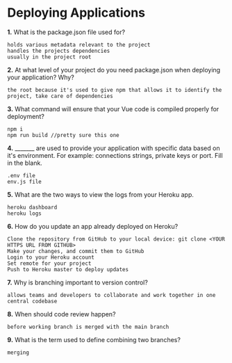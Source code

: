 # Deploying Applications

**1.** What is the package.json file used for?
<!-- enter you answer in the space below -->
```
holds various metadata relevant to the project
handles the projects dependencies
usually in the project root
``` 
**2.** At what level of your project do you need package.json when deploying your application? Why?
<!-- enter you answer in the space below -->
```
the root because it's used to give npm that allows it to identify the project, take care of dependencies 
```
**3.** What command will ensure that your Vue code is compiled properly for deployment?
<!-- enter you answer in the space below -->
```
npm i
npm run build //pretty sure this one
```
**4.** _______ are used to provide your application with specific data based on it's environment. For example: connections strings, private keys or port. Fill in the blank.
<!-- enter you answer in the space below -->
```
.env file
env.js file
```
**5.** What are the two ways to view the logs from your Heroku app.
<!-- enter you answer in the space below -->
```
heroku dashboard
heroku logs
```
**6.** How do you update an app already deployed on Heroku?
<!-- enter you answer in the space below -->
```
Clone the repository from GitHub to your local device: git clone <YOUR HTTPS URL FROM GITHUB>
Make your changes, and commit them to GitHub
Login to your Heroku account
Set remote for your project
Push to Heroku master to deploy updates
```
**7.** Why is branching important to version control?
<!-- enter you answer in the space below -->
```
allows teams and developers to collaborate and work together in one central codebase
```
**8.** When should code review happen?
<!-- enter you answer in the space below -->
```
before working branch is merged with the main branch
```
**9.** What is the term used to define combining two branches?
<!-- enter you answer in the space below -->
```
merging
 
```